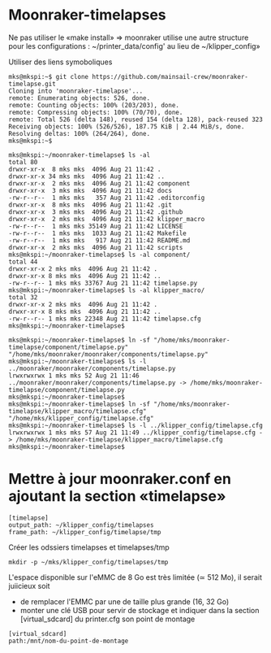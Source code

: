 # Moonraker-timelapses

Ne pas utiliser le «make install» => moonraker utilise une autre structure pour les configurations :
~/printer_data/config' au lieu de ~/klipper_config»

Utiliser des liens symoboliques

```
mks@mkspi:~$ git clone https://github.com/mainsail-crew/moonraker-timelapse.git
Cloning into 'moonraker-timelapse'...
remote: Enumerating objects: 526, done.
remote: Counting objects: 100% (203/203), done.
remote: Compressing objects: 100% (70/70), done.
remote: Total 526 (delta 148), reused 154 (delta 128), pack-reused 323
Receiving objects: 100% (526/526), 187.75 KiB | 2.44 MiB/s, done.
Resolving deltas: 100% (264/264), done.
mks@mkspi:~$
```

```
mks@mkspi:~/moonraker-timelapse$ ls -al
total 80
drwxr-xr-x  8 mks mks  4096 Aug 21 11:42 .
drwxr-xr-x 34 mks mks  4096 Aug 21 11:42 ..
drwxr-xr-x  2 mks mks  4096 Aug 21 11:42 component
drwxr-xr-x  3 mks mks  4096 Aug 21 11:42 docs
-rw-r--r--  1 mks mks   357 Aug 21 11:42 .editorconfig
drwxr-xr-x  8 mks mks  4096 Aug 21 11:42 .git
drwxr-xr-x  3 mks mks  4096 Aug 21 11:42 .github
drwxr-xr-x  2 mks mks  4096 Aug 21 11:42 klipper_macro
-rw-r--r--  1 mks mks 35149 Aug 21 11:42 LICENSE
-rw-r--r--  1 mks mks  1033 Aug 21 11:42 Makefile
-rw-r--r--  1 mks mks   917 Aug 21 11:42 README.md
drwxr-xr-x  2 mks mks  4096 Aug 21 11:42 scripts
mks@mkspi:~/moonraker-timelapse$ ls -al component/
total 44
drwxr-xr-x 2 mks mks  4096 Aug 21 11:42 .
drwxr-xr-x 8 mks mks  4096 Aug 21 11:42 ..
-rw-r--r-- 1 mks mks 33767 Aug 21 11:42 timelapse.py
mks@mkspi:~/moonraker-timelapse$ ls -al klipper_macro/
total 32
drwxr-xr-x 2 mks mks  4096 Aug 21 11:42 .
drwxr-xr-x 8 mks mks  4096 Aug 21 11:42 ..
-rw-r--r-- 1 mks mks 22348 Aug 21 11:42 timelapse.cfg
mks@mkspi:~/moonraker-timelapse$
```

```
mks@mkspi:~/moonraker-timelapse$ ln -sf "/home/mks/moonraker-timelapse/component/timelapse.py" "/home/mks/moonraker/moonraker/components/timelapse.py"
mks@mkspi:~/moonraker-timelapse$ ls -l ../moonraker/moonraker/components/timelapse.py
lrwxrwxrwx 1 mks mks 52 Aug 21 11:46 ../moonraker/moonraker/components/timelapse.py -> /home/mks/moonraker-timelapse/component/timelapse.py
mks@mkspi:~/moonraker-timelapse$
mks@mkspi:~/moonraker-timelapse$ ln -sf "/home/mks/moonraker-timelapse/klipper_macro/timelapse.cfg" "/home/mks/klipper_config/timelapse.cfg"
mks@mkspi:~/moonraker-timelapse$ ls -l ../klipper_config/timelapse.cfg
lrwxrwxrwx 1 mks mks 57 Aug 21 11:49 ../klipper_config/timelapse.cfg -> /home/mks/moonraker-timelapse/klipper_macro/timelapse.cfg
mks@mkspi:~/moonraker-timelapse$
```

# Mettre à jour moonraker.conf en ajoutant la section «timelapse»

```
[timelapse]
output_path: ~/klipper_config/timelapses
frame_path: ~/klipper_config/timelapse/tmp
```

Créer les odssiers timelapses et timelapses/tmp 
```
mkdir -p ~/mks/klipper_config/timelapses/tmp
```

L'espace disponible sur l'eMMC de 8 Go est très limitée (≃ 512 Mo), il serait juiicieux soit 
 - de remplacer l'EMMC par une de taille plus grande (16, 32 Go)
 - monter une clé USB pour servir de stockage et indiquer dans la section [virtual_sdcard] du printer.cfg son point de montage

```
[virtual_sdcard]
path:/mnt/nom-du-point-de-montage
```

